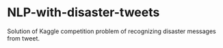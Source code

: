 # NLP-with-disaster-tweets
Solution of Kaggle competition problem of recognizing disaster messages from tweet.

